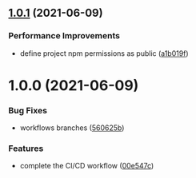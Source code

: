 ## [1.0.1](https://github.com/molvqingtai/calc/compare/v1.0.0...v1.0.1) (2021-06-09)


### Performance Improvements

* define project npm permissions as public ([a1b019f](https://github.com/molvqingtai/calc/commit/a1b019f1fb4b8d65a7cdda98bc77deb3c4107a17))

# 1.0.0 (2021-06-09)


### Bug Fixes

* workflows branches ([560625b](https://github.com/molvqingtai/calc/commit/560625bbe747b20af4fa28229764ec74a8853322))


### Features

* complete the CI/CD workflow ([00e547c](https://github.com/molvqingtai/calc/commit/00e547c0999d0e539b0cc1ac46d854cc749c529b))
